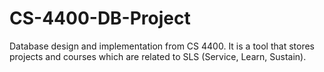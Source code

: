 # CS-4400-DB-Project

Database design and implementation from CS 4400. It is a tool	that	stores	projects	and	courses	which	are	related	to SLS (Service,	Learn,	Sustain).
